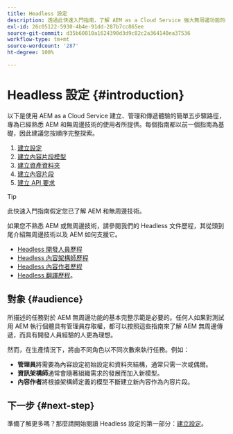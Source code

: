 ```yaml
---
title: Headless 設定
description: 透過此快速入門指南，了解 AEM as a Cloud Service 強大無周邊功能的基本知識，例如內容模型、內容片段和 GraphQL API。
exl-id: 26c05122-5930-4b4e-91dd-287b7cc865ee
source-git-commit: d35b60810a1624390d3d9c82c2a364140ea37536
workflow-type: tm+mt
source-wordcount: '287'
ht-degree: 100%

---
```


# Headless 設定 {#introduction}

以下是使用 AEM as a Cloud Service 建立、管理和傳遞體驗的簡單五步驟路徑，專為已經熟悉 AEM 和無周邊技術的使用者所提供。每個指南都以前一個指南為基礎，因此建議您按順序完整探索。

1. [建立設定](create-configuration.md)
1. [建立內容片段模型](create-content-model.md)
1. [建立資產資料夾](create-assets-folder.md)
1. [建立內容片段](create-content-fragment.md)
1. [建立 API 要求](create-api-request.md)

>[!TIP]
>
>此快速入門指南假定您已了解 AEM 和無周邊技術。
>
>如果您不熟悉 AEM 或無周邊技術，請參閱我們的 Headless 文件歷程，其從頭到尾介紹無周邊技術以及 AEM 如何支援它。
>
>* [Headless 開發人員歷程](/help/journey-headless/developer/overview.md)
>* [Headless 內容架構師歷程](/help/journey-headless/architect/overview.md)
>* [Headless 內容作者歷程](/help/journey-headless/author/overview.md)
>* [Headless 翻譯歷程](/help/journey-headless/translation/overview.md)。


## 對象 {#audience}

所描述的任務對於 AEM 無周邊功能的基本完整示範是必要的。任何人如果對測試用 AEM 執行個體具有管理員存取權，都可以按照這些指南來了解 AEM 無周邊傳遞，而具有開發人員經驗的人更為理想。

然而，在生產情況下，將由不同角色以不同次數來執行任務。例如：

* **管理員**&#x200B;將需要為內容設定初始設定和資料夾結構，通常只需一次或偶爾。
* **資訊架構師**&#x200B;通常會隨著組織需求的發展而加入新模型。
* **內容作者**&#x200B;將根據架構師定義的模型不斷建立新內容作為內容片段。

## 下一步 {#next-step}

準備了解更多嗎？那麼請開始閱讀 Headless 設定的第一部分：[建立設定](create-configuration.md)。
